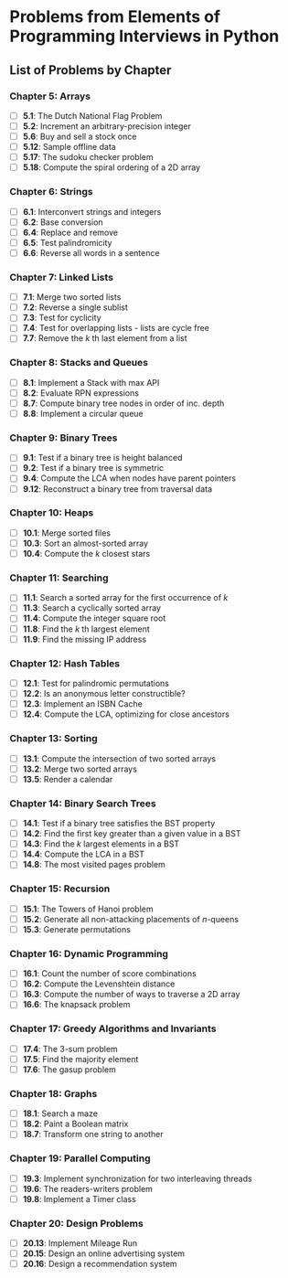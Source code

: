 # Problems from Elements of Programming Interviews in Python

## List of Problems by Chapter

### Chapter 5: Arrays
- [ ] **5.1**: The Dutch National Flag Problem
- [ ] **5.2**: Increment an arbitrary-precision integer
- [ ] **5.6**: Buy and sell a stock once
- [ ] **5.12**: Sample offline data
- [ ] **5.17**: The sudoku checker problem
- [ ] **5.18**: Compute the spiral ordering of a 2D array

### Chapter 6: Strings
- [ ] **6.1**: Interconvert strings and integers
- [ ] **6.2**: Base conversion
- [ ] **6.4**: Replace and remove
- [ ] **6.5**: Test palindromicity
- [ ] **6.6**: Reverse all words in a sentence

### Chapter 7: Linked Lists
- [ ] **7.1**: Merge two sorted lists
- [ ] **7.2**: Reverse a single sublist
- [ ] **7.3**: Test for cyclicity
- [ ] **7.4**: Test for overlapping lists - lists are cycle free
- [ ] **7.7**: Remove the *k* th last element from a list

### Chapter 8: Stacks and Queues
- [ ] **8.1**: Implement a Stack with max API
- [ ] **8.2**: Evaluate RPN expressions
- [ ] **8.7**: Compute binary tree nodes in order of inc. depth
- [ ] **8.8**: Implement a circular queue

### Chapter 9: Binary Trees
- [ ] **9.1**: Test if a binary tree is height balanced
- [ ] **9.2**: Test if a binary tree is symmetric
- [ ] **9.4**: Compute the LCA when nodes have parent pointers
- [ ] **9.12**: Reconstruct a binary tree from traversal data

### Chapter 10: Heaps
- [ ] **10.1**: Merge sorted files
- [ ] **10.3**: Sort an almost-sorted array
- [ ] **10.4**: Compute the *k* closest stars

### Chapter 11: Searching
- [ ] **11.1**: Search a sorted array for the first occurrence of *k*
- [ ] **11.3**: Search a cyclically sorted array
- [ ] **11.4**: Compute the integer square root
- [ ] **11.8**: Find the *k* th largest element
- [ ] **11.9**: Find the missing IP address

### Chapter 12: Hash Tables
- [ ] **12.1**: Test for palindromic permutations
- [ ] **12.2**: Is an anonymous letter constructible?
- [ ] **12.3**: Implement an ISBN Cache
- [ ] **12.4**: Compute the LCA, optimizing for close ancestors

### Chapter 13: Sorting
- [ ] **13.1**: Compute the intersection of two sorted arrays
- [ ] **13.2**: Merge two sorted arrays
- [ ] **13.5**: Render a calendar

### Chapter 14: Binary Search Trees
- [ ] **14.1**: Test if a binary tree satisfies the BST property
- [ ] **14.2**: Find the first key greater than a given value in a BST
- [ ] **14.3**: Find the *k* largest elements in a BST
- [ ] **14.4**: Compute the LCA in a BST
- [ ] **14.8**: The most visited pages problem

### Chapter 15: Recursion
- [ ] **15.1**: The Towers of Hanoi problem
- [ ] **15.2**: Generate all non-attacking placements of *n*-queens
- [ ] **15.3**: Generate permutations

### Chapter 16: Dynamic Programming
- [ ] **16.1**: Count the number of score combinations
- [ ] **16.2**: Compute the Levenshtein distance
- [ ] **16.3**: Compute the number of ways to traverse a 2D array
- [ ] **16.6**: The knapsack problem

### Chapter 17: Greedy Algorithms and Invariants
- [ ] **17.4**: The 3-sum problem
- [ ] **17.5**: Find the majority element
- [ ] **17.6**: The gasup problem

### Chapter 18: Graphs
- [ ] **18.1**: Search a maze
- [ ] **18.2**: Paint a Boolean matrix
- [ ] **18.7**: Transform one string to another

### Chapter 19: Parallel Computing
- [ ] **19.3**: Implement synchronization for two interleaving threads
- [ ] **19.6**: The readers-writers problem
- [ ] **19.8**: Implement a Timer class

### Chapter 20: Design Problems
- [ ] **20.13**: Implement Mileage Run
- [ ] **20.15**: Design an online advertising system
- [ ] **20.16**: Design a recommendation system
